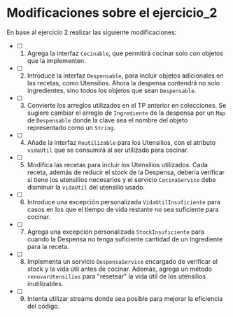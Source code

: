 # Modificaciones sobre el ejercicio_2

En base al ejercicio 2 realizar las siguiente modificaciones:

- [ ] 1. Agrega la interfaz `Cocinable`, que permitirá cocinar solo con objetos que la implementen.
- [ ] 2. Introduce la interfaz `Despensable`, para incluir objetos adicionales en las recetas, como Utensilios. Ahora la despensa contendrá no solo ingredientes, sino todos los objetos que sean `Despensable`.
- [ ] 3. Convierte los arreglos utilizados en el TP anterior en colecciones. Se sugiere cambiar el arreglo de `Ingrediente` de la despensa por un `Map` de `Despensable` donde la clave sea el nombre del objeto representado como un `String`.
- [ ] 4. Añade la interfaz `Reutilizable` para los Utensilios, con el atributo `vidaUtil` que se consumirá al ser utilizado para cocinar.
- [ ] 5. Modifica las recetas para incluir los Utensilios utilizados. Cada receta, además de reducir el stock de la Despensa, debería verificar si tiene los utensilios necesarios y el servicio `CocinaService` debe disminuir la `vidaUtil` del utensilio usado.
- [ ] 6. Introduce una excepción personalizada `VidaUtilInsuficiente` para casos en los que el tiempo de vida restante no sea suficiente para cocinar.
- [ ] 7. Agrega una excepción personalizada `StockInsuficiente` para cuando la Despensa no tenga suficiente cantidad de un Ingrediente para la receta.
- [ ] 8. Implementa un servicio `DespensaService` encargado de verificar el stock y la vida útil antes de cocinar. Además, agrega un método `renovarUtensilios` para "resetear" la vida útil de los utensilios inutilizables.
- [ ] 9.  Intenta utilizar streams donde sea posible para mejorar la eficiencia del código.

